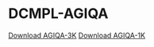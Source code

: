 # DCMPL-AGIQA
[Download AGIQA-3K](https://drive.google.com/file/d/1zpIuzdiPk5PIPdpXrfZb3Xq09PpJ-8iO/view)
[Download AGIQA-1K](https://drive.google.com/file/d/158uTLMnxGlzYA11r5jOtXFAWAG_4sjia/view)

